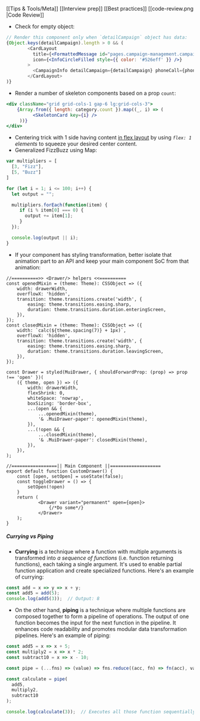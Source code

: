[[Tips & Tools/Meta]]
[[Interview prep]]
[[Best practices]]
[[code-review.png |Code Review]]

- Check for empty object: 
```jsx
// Render this component only when `detailCampaign` object has data:
{Object.keys(detailCampaign).length > 0 && (
        <CardLayout
          title={<FormattedMessage id="pages.campaign-management.campaign.info" />}
          icon={<InfoCircleFilled style={{ color: '#526eff' }} />}
        >
          <CampaignInfo detailCampaign={detailCampaign} phoneCall={phoneCall} />
        </CardLayout>
)}
```

- Render a number of skeleton components based on a prop `count`:
```jsx
<div className="grid grid-cols-1 gap-6 lg:grid-cols-3">
    {Array.from({ length: category.count }).map((_, i) => (
          <SkeletonCard key={i} />
     ))}
</div>
```
- Centering trick with 1 side having content [in flex layout](https://github.com/css-for-js/sole-and-ankle/commit/ad2863febfccdcc58d87e5ad5210b2ebfcd2faf8) by using  *`flex: 1`  elements* to squeeze your desired center content.
- Generalized FizzBuzz using Map:
```js
var multipliers = [
  [3, "Fizz"],
  [5, "Buzz"]
]

for (let i = 1; i <= 100; i++) {
  let output = "";

  multipliers.forEach(function(item) {
     if (i % item[0] === 0) {
       output += item[1];
     }
  }); 

  console.log(output || i);
}
```

- If your component has styling transformation, better isolate that animation part to an API and keep your main component SoC from that animation:
```tsx
//==========>> <Drawer/> helpers <<==========
const openedMixin = (theme: Theme): CSSObject => ({
	width: drawerWidth,
	overflowX: 'hidden',
	transition: theme.transitions.create('width', {
		easing: theme.transitions.easing.sharp,
		duration: theme.transitions.duration.enteringScreen,
	}),
});
const closedMixin = (theme: Theme): CSSObject => ({
	width: `calc(${theme.spacing(7)} + 1px)`,
	overflowX: 'hidden',
	transition: theme.transitions.create('width', {
		easing: theme.transitions.easing.sharp,
		duration: theme.transitions.duration.leavingScreen,
	}),
});

const Drawer = styled(MuiDrawer, { shouldForwardProp: (prop) => prop !== 'open' })(
	({ theme, open }) => ({
		width: drawerWidth,
		flexShrink: 0,
		whiteSpace: 'nowrap',
		boxSizing: 'border-box',
		...(open && {
			...openedMixin(theme),
			'& .MuiDrawer-paper': openedMixin(theme),
		}),
		...(!open && {
			...closedMixin(theme),
			'& .MuiDrawer-paper': closedMixin(theme),
		}),
	}),
);

//=================|| Main Component ||===================
export default function CustomDrawer() {
	const [open, setOpen] = useState(false);
	const toggleDrawer = () => {
		setOpen(!open)
	}
	return (
			<Drawer variant="permanent" open={open}>
				{/*Do some*/}
			</Drawer>
	);
}

```

##### Currying vs Piping 
- **Currying** is a technique where a function with multiple arguments is transformed into *a sequence of functions* (i.e. function returning functions), each taking a single argument. It's used to enable partial function application and create specialized functions. Here's an example of currying:
```javascript
const add = x => y => x + y;
const add5 = add(5);
console.log(add5(3));  // Output: 8
```

- On the other hand, **piping** is a technique where multiple functions are composed together to form a pipeline of operations. The output of one function becomes the input for the next function in the pipeline. It enhances code readability and promotes modular data transformation pipelines. Here's an example of piping:
```javascript
const add5 = x => x + 5;
const multiply2 = x => x * 2;
const subtract10 = x => x - 10;

const pipe = (...fns) => (value) => fns.reduce((acc, fn) => fn(acc), value);

const calculate = pipe(
  add5,
  multiply2,
  subtract10
);

console.log(calculate(3));  // Executes all those function sequentially, giving the output: 8 -> 16 -> 6
```